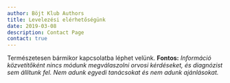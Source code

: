 ```yaml
---
author: Böjt Klub Authors
title: Levelezési elérhetőségünk
date: 2019-03-08
description: Contact Page
contact: true
---
```


Természetesen bármikor kapcsolatba léphet velünk. **Fontos:** *Információ közvetítőként nincs módunk megválaszolni orvosi kérdéseket, és diagnózist sem állítunk fel. Nem adunk egyedi tanácsokat és nem adunk ajánlásokat.*

